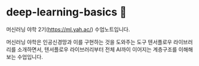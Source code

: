 # deep-learning-basics 📰 

머신러닝 야학 2기(https://ml.yah.ac/) 수업노트입니다.

머신러닝 야학은 인공신경망과 이를 구현하는 것을 도와주는 도구 텐서플로우 라이브러리를 소개하면서, 
텐서플로우 라이브러리부터 전체 AI까이 이어지는 계층구조를 이해해 보는 수업입니다.

